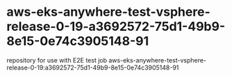 # aws-eks-anywhere-test-vsphere-release-0-19-a3692572-75d1-49b9-8e15-0e74c3905148-91
repository for use with E2E test job aws-eks-anywhere-test-vsphere-release-0-19:a3692572-75d1-49b9-8e15-0e74c3905148-91
